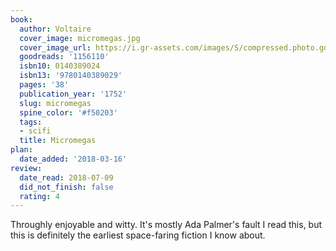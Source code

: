 ```yaml
---
book:
  author: Voltaire
  cover_image: micromegas.jpg
  cover_image_url: https://i.gr-assets.com/images/S/compressed.photo.goodreads.com/books/1181459579l/1156110.jpg
  goodreads: '1156110'
  isbn10: 0140389024
  isbn13: '9780140389029'
  pages: '38'
  publication_year: '1752'
  slug: micromegas
  spine_color: '#f50203'
  tags:
  - scifi
  title: Micromegas
plan:
  date_added: '2018-03-16'
review:
  date_read: 2018-07-09
  did_not_finish: false
  rating: 4
---
```


Throughly enjoyable and witty. It's mostly Ada Palmer's fault I read this, but this is definitely the earliest space-faring fiction I know about.
